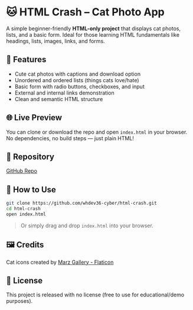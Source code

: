# 🐱 HTML Crash – Cat Photo App

A simple beginner-friendly **HTML-only project** that displays cat photos, lists, and a basic form. Ideal for those learning HTML fundamentals like headings, lists, images, links, and forms.

## 📸 Features

- Cute cat photos with captions and download option  
- Unordered and ordered lists (things cats love/hate)  
- Basic form with radio buttons, checkboxes, and input  
- External and internal links demonstration  
- Clean and semantic HTML structure  

## 🌐 Live Preview

You can clone or download the repo and open `index.html` in your browser. No dependencies, no build steps — just plain HTML!

## 💾 Repository

[GitHub Repo](https://github.com/whdev36-cyber/html-crash.git)

## 📁 How to Use

```bash
git clone https://github.com/whdev36-cyber/html-crash.git
cd html-crash
open index.html
````

> Or simply drag and drop `index.html` into your browser.

## 🖼️ Credits

Cat icons created by [Marz Gallery - Flaticon](https://www.flaticon.com/free-icons/cat)

## 📄 License

This project is released with no license (free to use for educational/demo purposes).

